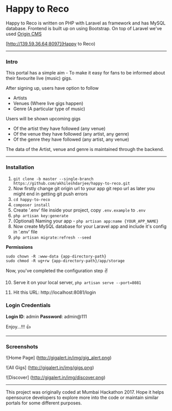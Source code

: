 # Happy to Reco

Happy to Reco is written on PHP with Laravel as framework and has MySQL database.
Frontend is built up on using Bootstrap.
On top of Laravel we've used [Origin CMS](https://github.com/akhileshdarjee/origin-cms)

[http://139.59.36.64:8097](Happy to Reco)

---

### Intro

This portal has a simple aim -
To make it easy for fans to be informed about their favourite live (music) gigs.

After signing up, users have option to follow 
- Artists
- Venues (Where live gigs happen)
- Genre (A particular type of music)

Users will be shown upcoming gigs
- Of the artist they have followed (any venue)
- Of the venue they have followed (any artist, any genre)
- Of the genre they have followed (any artist, any venue)

The data of the Artist, venue and genre is maintained through the backend.

---

### Installation

1. `git clone -b master --single-branch https://github.com/akhileshdarjee/happy-to-reco.git`
2. Now firstly change git origin url to your app git repo url as later you might end in getting git push errors
3. `cd happy-to-reco`
4. `composer install`
5. Create '.env' file inside your project, copy `.env.example` to `.env`
6. `php artisan key:generate`
7. (Optional) Naming your app - `php artisan app:name {YOUR_APP_NAME}`
8. Now create MySQL database for your Laravel app and include it's config in '.env' file
9. `php artisan migrate:refresh --seed`


**Permissions**

`sudo chown -R :www-data {app-directory-path}`  
`sudo chmod -R ug+rw {app-directory-path}/app/storage`

  
Now, you've completed the configuration step :v:

10. Serve it on your local server, `php artisan serve --port=8081`
  
11. Hit this URL: http://localhost:8081/login
  
### Login Credentials

**Login ID**: admin
**Password**: admin@111


Enjoy...!!! :thumbsup:

---

### Screenshots

![Home Page]
(http://gigalert.in/img/gig_alert.png)

![All Gigs]
(http://gigalert.in/img/gigs.png)

![Discover]
(http://gigalert.in/img/discover.png)

---

This project was originally coded at Mumbai Hackathon 2017.
Hope it helps opensource developers to explore more into the code or maintain similar portals for some different purposes.